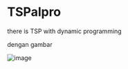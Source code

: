 # TSPalpro
there is TSP with dynamic programming

dengan gambar

![image](https://github.com/princeofverry/TSPalpro/assets/114798834/cefcf10b-2a2e-4ebb-b8eb-490f43cee8b8)
